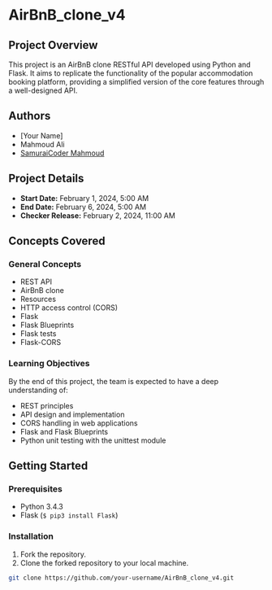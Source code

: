 # AirBnB_clone_v4

## Project Overview

This  project is an AirBnB clone RESTful API developed using Python and Flask. It aims to replicate the functionality of the popular accommodation booking platform, providing a simplified version of the core features through a well-designed API.

## Authors

- [Your Name]
- Mahmoud Ali
- [SamuraiCoder Mahmoud](https://github.com/MoedCode/AirBnB_clone_v4)

## Project Details

- **Start Date:** February 1, 2024, 5:00 AM
- **End Date:** February 6, 2024, 5:00 AM
- **Checker Release:** February 2, 2024, 11:00 AM

## Concepts Covered

### General Concepts

- REST API
- AirBnB clone
- Resources
- HTTP access control (CORS)
- Flask
- Flask Blueprints
- Flask tests
- Flask-CORS

### Learning Objectives

By the end of this project, the team is expected to have a deep understanding of:

- REST principles
- API design and implementation
- CORS handling in web applications
- Flask and Flask Blueprints
- Python unit testing with the unittest module

## Getting Started

### Prerequisites

- Python 3.4.3
- Flask (`$ pip3 install Flask`)

### Installation

1. Fork the repository.
2. Clone the forked repository to your local machine.

```bash
git clone https://github.com/your-username/AirBnB_clone_v4.git
```
